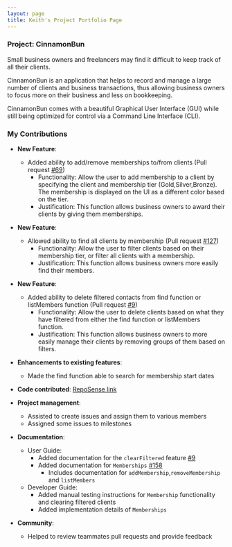 ```yaml
---
layout: page
title: Keith's Project Portfolio Page
---
```


### Project: CinnamonBun

Small business owners and freelancers may find it difficult to keep track of all their clients.

CinnamonBun is an application that helps to record and manage a large number of clients and business transactions, thus allowing business owners to focus more on their business and less on bookkeeping.

CinnamonBun comes with a beautiful Graphical User Interface (GUI) while still being optimized for control via a Command Line Interface (CLI).

### My Contributions

* **New Feature**:
  * Added ability to add/remove memberships to/from clients (Pull request [\#69](https://github.com/AY2122S2-CS2103T-W09-2/tp/pull/69))
    * Functionality: Allow the user to add membership to a client by specifying the client and membership 
    tier (Gold,Silver,Bronze). The membership is displayed on the UI as a different color based on the tier.
    * Justification: This function allows business owners to award their clients by giving them memberships.


* **New Feature**:
  * Allowed ability to find all clients by membership (Pull request [\#127](https://github.com/AY2122S2-CS2103T-W09-2/tp/pull/127))
    * Functionality: Allow the user to filter clients based on their membership tier, or filter all clients with a membership.
    * Justification: This function allows business owners more easily find their members.


* **New Feature**:
  * Added ability to delete filtered contacts from find function or listMembers function (Pull request [\#9](https://github.com/AY2122S2-CS2103T-W09-2/tp/pull/9))
    * Functionality: Allow the user to delete clients based on what they have filtered from either the find function or listMembers function.
    * Justification: This function allows business owners to more easily manage their clients by removing groups of them based on filters.


* **Enhancements to existing features**:
  * Made the find function able to search for membership start dates

* **Code contributed**: [RepoSense link](https://nus-cs2103-ay2122s2.github.io/tp-dashboard/?search=KeithCZW)


* **Project management**:
  * Assisted to create issues and assign them to various members
  * Assigned some issues to milestones
  

* **Documentation**:
  * User Guide:
    * Added documentation for the `clearFiltered` feature [\#9](https://github.com/AY2122S2-CS2103T-W09-2/tp/pull/9)
    * Added documentation for `Memberships` [\#158](https://github.com/AY2122S2-CS2103T-W09-2/tp/pull/158)
      * Includes documentation for  `addMembership`,`removeMembership` and `listMembers`
  * Developer Guide:
    * Added manual testing instructions for `Membership` functionality and clearing filtered clients
    * Added implementation details of `Memberships`

* **Community**:
  * Helped to review teammates pull requests and provide feedback
  

